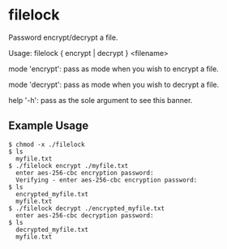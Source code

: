 # filelock
Password encrypt/decrypt a file. 

Usage: filelock { encrypt | decrypt } \<filename\>
  
  mode 'encrypt': pass as mode when you wish to encrypt a file.
  
  mode 'decrypt': pass as mode when you wish to decrypt a file.
  
  help '-h': pass as the sole argument to see this banner. 



## Example Usage

    $ chmod -x ./filelock
    $ ls
      myfile.txt
    $ ./filelock encrypt ./myfile.txt
      enter aes-256-cbc encryption password: 
      Verifying - enter aes-256-cbc encryption password:
    $ ls
      encrypted_myfile.txt 
      myfile.txt
    $ ./filelock decrypt ./encrypted_myfile.txt
      enter aes-256-cbc decryption password:
    $ ls
      decrypted_myfile.txt
      myfile.txt
